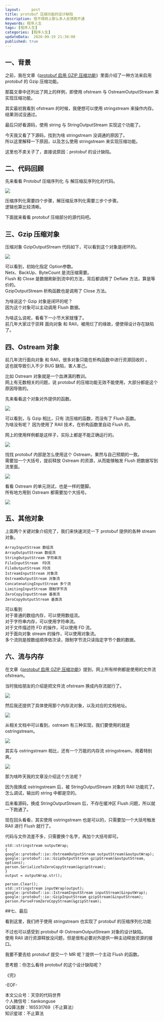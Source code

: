 ```yaml
---   
layout:     post  
title: protobuf 压缩功能的设计缺陷  
description: 怪不得网上那么多人反馈跑不通  
keywords: 程序人生  
tags: [程序人生]    
categories: [程序人生]  
updateData:  2020-09-19 21:30:00  
published: true  
---  
```



## 一、背景  


之前，我在文章《[protobuf 启用 GZIP 压缩功能](https://mp.weixin.qq.com/s/EC2eNcH7EKr38M4cBA9Esw)》里面介绍了一种方法来启用 protobuf 的 Gzip 压缩功能。  


那篇文章中还列出了网上的样例，即使用 ofstream 与 OstreamOutputStream 来实现压缩功能。  


其实最初我看到 ofstream 的时候，我便想可以使用 stringstream 来操作内存。  
结果测试没通过。  


最后只好看源码，使用 string 与 StringOutputStream 实现这个功能了。  


今天我又看了下源码，找到为啥 stringstream 没调通的原因了。  
所以这里解释一下原因，以及怎么使用 stringstream 来实现压缩功能。  


这里也不卖关子了，直接说原因：protobuf 的设计缺陷。  


## 二、代码回顾  


先来看看 Protobuf 压缩序列化 与 解压缩反序列化的代码。  


![](https://res2020.tiankonguse.com/images/2020/09/19/001.png)  


压缩序列化需要四个步骤，解压缩反序列化需要三步个步骤。  
逻辑也算比较清晰。  


下面就来看看 protobuf 压缩部分的源代码吧。  


## 三、Gzip 压缩对象  


压缩对象 GzipOutputStream 代码如下，可以看到这个对象是闭环的。  


![](https://res2020.tiankonguse.com/images/2020/09/19/002.png)  


可以看到，初始化指定 Option参数。  
Netx、BackUp、ByteCount 是流压缩需要。  
Flush 和 Close 是数据刷新到流中的方法，背后都调用了 Deflate 方法，算是等价的。  
GzipOutputStream 析构函数也是调用了 Close 方法。  


为啥说这个 Gzip 对象是闭环的呢？  
因为这个对象可以主动调用 Flush 数据。  


为啥这么说呢，看看下一小节大家就懂了。  
前几年大家过于崇拜 面向对象 和 RAII，被用烂了的缘故，便使得设计存在缺陷了。  


## 四、Ostream 对象  


前几年流行面向对象 和 RAII，很多对象只能在析构函数中进行资源回收的 。  
这也就导致引入不少 BUG 缺陷，害人害己。  


比如 Ostream 对象就是一个血淋漓的教训。  
网上有无数相关的问题，说 protobuf 的压缩功能无效不能使用，大部分都是这个原因导致的。  


先来看看这个对象对外提供的函数。  


![](https://res2020.tiankonguse.com/images/2020/09/19/003.png)  


可以看到，与 Gzip 相比，只有 流压缩的函数，而没有了 Flush 函数。  
为啥没有呢？ 因为使用了 RAII 技术，在析构函数里自动 Flush 的。  


网上的使用样例都是这样子，实际上都是不能正确运行的。  


![](https://res2020.tiankonguse.com/images/2020/09/19/004.png)  


找找 protobuf 内部是怎么使用这个 Ostream，果然与自己预期的一致。  
需要加一个大括号，提前释放 Ostream 的资源，从而能够触发 Flush 把数据写到 流里面。  


![](https://res2020.tiankonguse.com/images/2020/09/19/005.png)  


看看 Ostream 的单元测试，也是一样的蹩脚。  
所有地方用到 Ostream  都需要加个大括号。  


![](https://res2020.tiankonguse.com/images/2020/09/19/006.png)  


## 五、其他对象  


上面两个关键对象介绍完了，我们来快速浏览一下 protobuf 提供的各种 stream 对象。  

```
ArrayInputStream 数组流
ArrayOutputStream 数组流
StringOutputStream 字符串流
FileInputStream  FD流
FileOutputStream FD流
IstreamInputStream 对象流
OstreamOutputStream 对象流
ConcatenatingInputStream 多个流
LimitingInputStream 限制字节流
ZeroCopyInputStream 基类流
ZeroCopyOutputStream 基类流
```


可以看到  
对于普通的数组内存，可以使用数组流。  
对于字符串内存，可以使用字符串流。  
对于文件描述符 FD 的操作，可以使用 FD 流。  
对于面向对象 stream 的操作，可以使用对象流。  
多个流则是按数组顺序依次读，限制字节流只读指定字节个数的数据。  


## 六、流与内存


在文章《[protobuf 启用 GZIP 压缩功能](https://mp.weixin.qq.com/s/EC2eNcH7EKr38M4cBA9Esw)》提到，网上所有样例都是使用的文件流 ofstream。  


当时我给朋友的介绍是把文件流 ofstream 换成内存流就行了。  


![](https://res2020.tiankonguse.com/images/2020/09/19/007.png)  


然后我还提供了具体使用那个内存流对象，以及对应的文档地址。  


![](https://res2020.tiankonguse.com/images/2020/09/19/008.png)  


从相关文档中可以看到，ostream 有三种实现，我们要使用的就是  ostringstream。  


![](https://res2020.tiankonguse.com/images/2020/09/19/009.png)  


其实与 ostringstream 相比，还有一个万能的内存流 stringstream，用着特别爽。  


![](https://res2020.tiankonguse.com/images/2020/09/19/010.png)  


那为啥昨天我的文章没介绍这个方法呢？  


因为我换成 ostringstream 后，被 StringOutputStream 对象的 RAII 功能坑了。  
怎么调试，输出的 string 中都是空的。  


后来看源码，换成 StringOutputStream 后，不存在缓冲区 Flush 问题，所以就一下跑通了。  


现在回头看看，其实使用 ostringstream  也是可以的，只需要加一个大括号触发 RAII 进行 Flush 就行了。  


代码与文件流差不多，只需要换个名字，再加个大括号即可。  


```
std::stringstream outputWrap;
{
google::protobuf::io::OstreamOutputStream outputStream(&outputWrap);
google::protobuf::io::GzipOutputStream gzipStream(&outputStream, options);
person.SerializeToZeroCopyStream(&gzipStream);
}
output = outputWrap.str();

person.Clear();
std::stringstream inputWrap(output);
google::protobuf::io::IstreamInputStream inputStream(&inputWrap);
google::protobuf::io::GzipInputStream gzipStream(&inputStream);
person.ParseFromZeroCopyStream(&gzipStream);
```


##七、最后  


看到这里，我们终于使用 stringstream  也实现了 protobuf 的压缩序列化功能  


不过也可以感受到 protobuf 中 OstreamOutputStream 对象的设计缺陷。  
使用 RAII  进行资源释放没问题，但是很有必要对外提供一种主动释放资源的接口。    


我要不要去给 protobuf 提交一个 MR 呢？提供一个主动 Flush 的函数。  


思考题：你怎么看待 protobuf 的这个设计缺陷呢？  




《完》  


-EOF-  



本文公众号：天空的代码世界  
个人微信号：tiankonguse  
QQ算法群：165531769（不止算法）  
知识星球：不止算法  

